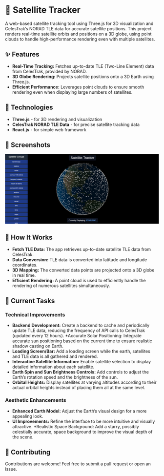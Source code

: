 
# **🌌 Satellite Tracker**
A web-based satellite tracking tool using Three.js for 3D visualization and CelesTrak’s NORAD TLE data for accurate satellite positions. This project renders real-time satellite orbits and positions on a 3D globe, using point clouds to handle high-performance rendering even with multiple satellites.

## **✨ Features**
* **Real-Time Tracking:** Fetches up-to-date TLE (Two-Line Element) data from CelesTrak, provided by NORAD.
* **3D Globe Rendering:** Projects satellite positions onto a 3D Earth using Three.js.
* **Efficient Performance:** Leverages point clouds to ensure smooth rendering even when displaying large numbers of satellites.

## **🚀 Technologies**
* **Three.js** - for 3D rendering and visualization
* **CelesTrak NORAD TLE Data** - for precise satellite tracking data
* **React.js** - for simple web framework

## **📸 Screenshots**
![screenshot of current version](https://github.com/matthew9755123/satellite-tracker-app/blob/main/public/assets/readme.png)

## **📡 How It Works**
* **Fetch TLE Data:** The app retrieves up-to-date satellite TLE data from CelesTrak.
* **Data Conversion:** TLE data is converted into latitude and longitude coordinates.
* **3D Mapping:** The converted data points are projected onto a 3D globe in real time.
* **Efficient Rendering:** A point cloud is used to efficiently handle the rendering of numerous satellites simultaneously.

## **📅 Current Tasks**
### **Technical Improvements**
* **Backend Development:** Create a backend to cache and periodically update TLE data, reducing the frequency of API calls to CelesTrak (updated every 12 hours).
*Accurate Solar Positioning: Integrate accurate sun positioning based on the current time to ensure realistic shadow casting on Earth.
* **Loading Screen/Bar:** Add a loading screen while the earth, satellites and TLE data is all gathered and rendered. 
* **Interactive Satellite Information:** Enable satellite selection to display detailed information about each satellite.
* **Earth Spin and Sun Brightness Controls:** Add controls to adjust the Earth’s rotation speed and the brightness of the sun.
* **Orbital Heights:** Display satellites at varying altitudes according to their actual orbital heights instead of placing them all at the same level.
### **Aesthetic Enhancements**
* **Enhanced Earth Model:** Adjust the Earth’s visual design for a more appealing look.
* **UI Improvements:** Refine the interface to be more intuitive and visually attractive.
*Realistic Space Background: Add a starry, possibly celestially accurate, space background to improve the visual depth of the scene.

## **🤝 Contributing**
Contributions are welcome! Feel free to submit a pull request or open an issue.